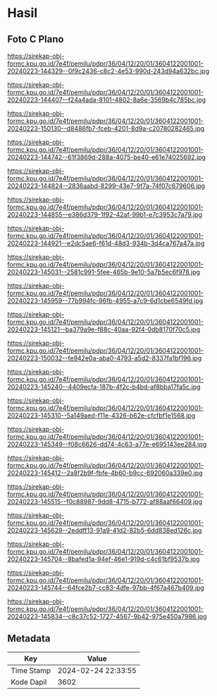 # Hasil

## Foto C Plano

https://sirekap-obj-formc.kpu.go.id/7e4f/pemilu/pdpr/36/04/12/20/01/3604122001001-20240223-144329--0f9c2436-c8c2-4e53-990d-243d94a632bc.jpg

https://sirekap-obj-formc.kpu.go.id/7e4f/pemilu/pdpr/36/04/12/20/01/3604122001001-20240223-144407--f24a4ada-8101-4802-8a6e-3569b4c785bc.jpg

https://sirekap-obj-formc.kpu.go.id/7e4f/pemilu/pdpr/36/04/12/20/01/3604122001001-20240223-150130--d8486fb7-fceb-4201-8d9a-c20780282465.jpg

https://sirekap-obj-formc.kpu.go.id/7e4f/pemilu/pdpr/36/04/12/20/01/3604122001001-20240223-144742--61f3869d-288a-4075-be40-e61e74025692.jpg

https://sirekap-obj-formc.kpu.go.id/7e4f/pemilu/pdpr/36/04/12/20/01/3604122001001-20240223-144824--2836aabd-8299-43e7-9f7a-74f07c679606.jpg

https://sirekap-obj-formc.kpu.go.id/7e4f/pemilu/pdpr/36/04/12/20/01/3604122001001-20240223-144855--e386d379-1f92-42af-99b1-e7c3953c7a79.jpg

https://sirekap-obj-formc.kpu.go.id/7e4f/pemilu/pdpr/36/04/12/20/01/3604122001001-20240223-144921--e2dc5ae6-f61d-48d3-934b-3d4ca767a47a.jpg

https://sirekap-obj-formc.kpu.go.id/7e4f/pemilu/pdpr/36/04/12/20/01/3604122001001-20240223-145031--2581c991-5fee-465b-9e10-5a7b5ec6f978.jpg

https://sirekap-obj-formc.kpu.go.id/7e4f/pemilu/pdpr/36/04/12/20/01/3604122001001-20240223-145959--77b994fc-96fb-4955-a7c9-6d1cbe6549fd.jpg

https://sirekap-obj-formc.kpu.go.id/7e4f/pemilu/pdpr/36/04/12/20/01/3604122001001-20240223-145121--ba379a9e-f88c-40aa-92f4-0db8170f70c5.jpg

https://sirekap-obj-formc.kpu.go.id/7e4f/pemilu/pdpr/36/04/12/20/01/3604122001001-20240223-150032--fe942e0a-aba0-4793-a5d2-8337fa1bf196.jpg

https://sirekap-obj-formc.kpu.go.id/7e4f/pemilu/pdpr/36/04/12/20/01/3604122001001-20240223-145240--4409ecfa-187b-4f2c-b4bd-af8bba17fa5c.jpg

https://sirekap-obj-formc.kpu.go.id/7e4f/pemilu/pdpr/36/04/12/20/01/3604122001001-20240223-145310--5a149aed-f11e-4326-b62e-cfcfbf1e1568.jpg

https://sirekap-obj-formc.kpu.go.id/7e4f/pemilu/pdpr/36/04/12/20/01/3604122001001-20240223-145349--f08c6626-dd74-4c63-a77e-e695143ee284.jpg

https://sirekap-obj-formc.kpu.go.id/7e4f/pemilu/pdpr/36/04/12/20/01/3604122001001-20240223-145412--2a8f2b9f-fbfe-4b60-b9cc-692060a339e0.jpg

https://sirekap-obj-formc.kpu.go.id/7e4f/pemilu/pdpr/36/04/12/20/01/3604122001001-20240223-145515--f0c88987-9dd8-4715-b772-af88aaf66409.jpg

https://sirekap-obj-formc.kpu.go.id/7e4f/pemilu/pdpr/36/04/12/20/01/3604122001001-20240223-145629--2eddff13-91a9-41d2-82b5-6dd838ed126c.jpg

https://sirekap-obj-formc.kpu.go.id/7e4f/pemilu/pdpr/36/04/12/20/01/3604122001001-20240223-145704--8bafed1a-94ef-46e1-919d-c4c61bf9537b.jpg

https://sirekap-obj-formc.kpu.go.id/7e4f/pemilu/pdpr/36/04/12/20/01/3604122001001-20240223-145744--64fce2b7-cc83-4dfe-97bb-4f67a467b409.jpg

https://sirekap-obj-formc.kpu.go.id/7e4f/pemilu/pdpr/36/04/12/20/01/3604122001001-20240223-145834--c8c37c52-1727-4567-9b42-975e450a7986.jpg


## Metadata

| Key        | Value               |
| ---------- | ------------------- |
| Time Stamp | 2024-02-24 22:33:55 |
| Kode Dapil | 3602                |



